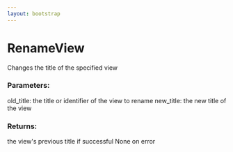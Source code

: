 ```yaml
---
layout: bootstrap
---
```


# RenameView

Changes the title of the specified view
        

### Parameters:

old_title: the title or identifier of the view to rename
new_title: the new title of the view
        

### Returns:


the view's previous title if successful
None on error
        
